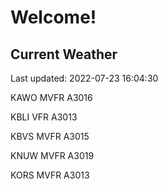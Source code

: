 # Welcome!

## Current Weather

Last updated: 2022-07-23 16:04:30

KAWO MVFR A3016

KBLI VFR A3013

KBVS MVFR A3015

KNUW MVFR A3019

KORS MVFR A3013


